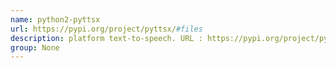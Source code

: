 ```yaml
---
name: python2-pyttsx
url: https://pypi.org/project/pyttsx/#files
description: platform text-to-speech. URL : https://pypi.org/project/pyttsx/#files Groups : None
group: None
---
```

